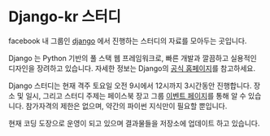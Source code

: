 # Django-kr 스터디 

facebook 내 그룹인 [django] 에서 진행하는 스터디의 자료를 모아두는 곳입니다.

Django 는 Python 기반의 풀 스택 웹 프레임워크로, 빠른 개발과 깔끔하고 실용적인 디자인을 장려하고 있습니다. 
자세한 정보는 Django의 [공식 홈페이지]를 참고하세요.

Django 스터디는 현재 격주 토요일 오전 9시에서 12시까지 3시간동안 진행합니다. 장소 및 일시, 그리고 스터디 주제는 페이스북 장고 그룹 [이벤트 페이지](https://www.facebook.com/groups/django/events/)를 통해 알 수 있습니다. 참가자격의 제한은 없으며, 약간의 파이썬 지식만이 필요할 뿐입니다.

현재 코딩 도장으로 운영이 되고 있으며 결과물들을 저장소에 업데이트 하고 있습니다.

[django]: https://www.facebook.com/groups/django/
[공식 홈페이지]: http://www.djangoproject.com/
